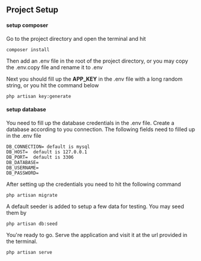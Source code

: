 ## Project Setup

#### setup composer
Go to the project directory and open the terminal and hit

``composer install``

Then add an .env file in the root of the project directory, or you may copy the .env.copy file and rename it to .env

Next you should fill up the **APP_KEY** in the .env file with a long random string, or you hit the command below

``php artisan key:generate``

#### setup database
You need to fill up the database credentials in the .env file. Create a database according to you connection. The following fields need to filled up in the .env file

    DB_CONNECTION= default is mysql
    DB_HOST=  default is 127.0.0.1
    DB_PORT=  default is 3306
    DB_DATABASE=  
    DB_USERNAME=  
    DB_PASSWORD=

After setting up the credentials you need to hit the following command

`php artisan migrate`

A default seeder is added to setup a few data for testing. You may seed them by

`php artisan db:seed`

You're ready to go. Serve the application and visit it at the url provided in the terminal.

`php artisan serve`
